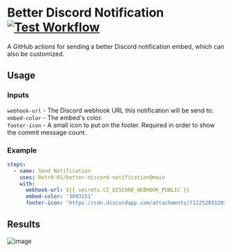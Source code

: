 # Better Discord Notification [![Test Workflow](https://github.com/Retr0-01/better-discord-notification/actions/workflows/discord-notification.yml/badge.svg?branch=main)](https://github.com/Retr0-01/better-discord-notification/actions/workflows/discord-notification.yml)  
A GitHub actions for sending a better Discord notification embed, which can also be customized.

## Usage
### Inputs
``webhook-url`` - The Discord webhook URL this notification will be send to.  
``embed-color`` - The embed's color.  
``footer-icon`` - A small icon to put on the footer. Required in order to show the commit message count.  

### Example
```yml
steps:
  - name: Send Notification
    uses: Retr0-01/better-discord-notification@main
    with:
      webhook-url: ${{ secrets.CI_DISCORD_WEBHOOK_PUBLIC }}
      embed-color: '3093151'
      footer-icon: 'https://cdn.discordapp.com/attachments/712252851283296260/961953852897255454/706526933973860412.png'
```

## Results
![image](https://user-images.githubusercontent.com/61121754/162499543-01ecfe49-8d3b-4291-8504-6d07cf8370f5.png)
